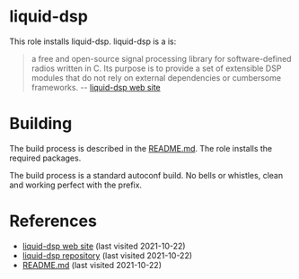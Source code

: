 # liquid-dsp

This role installs liquid-dsp. liquid-dsp is a is:

<!--more-->

> a free and open-source signal processing library for software-defined radios written in C. Its purpose is to provide a set of extensible DSP modules that do not rely on external dependencies or cumbersome frameworks.
> -- [liquid-dsp web site][1]

# Building

The build process is described in the [README.md][3]. The role installs the required packages. 

The build process is a standard autoconf build. No bells or whistles, clean and working perfect with the prefix.

# References

- [liquid-dsp web site][1] (last visited 2021-10-22)
- [liquid-dsp repository][2] (last visited 2021-10-22)
- [README.md][3] (last visited 2021-10-22)

[1]: https://liquidsdr.org/
[2]: https://github.com/jgaeddert/liquid-dsp
[3]: https://github.com/jgaeddert/liquid-dsp/README.md
